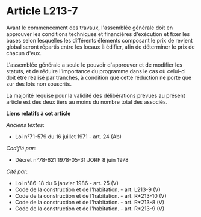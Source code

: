 # Article L213-7

Avant le commencement des travaux, l'assemblée générale doit en approuver les conditions techniques et financières
d'exécution et fixer les bases selon lesquelles les différents éléments composant le prix de revient global seront répartis
entre les locaux à édifier, afin de déterminer le prix de chacun d'eux.

L'assemblée générale a seule le pouvoir d'approuver et de modifier les statuts, et de réduire l'importance du programme dans
le cas où celui-ci doit être réalisé par tranches, à condition que cette réduction ne porte que sur des lots non souscrits.

La majorité requise pour la validité des délibérations prévues au présent article est des deux tiers au moins du nombre total
des associés.

**Liens relatifs à cet article**

_Anciens textes_:

  - Loi n°71-579 du 16 juillet 1971 - art. 24 (Ab)

_Codifié par_:

  - Décret n°78-621 1978-05-31 JORF 8 juin 1978

_Cité par_:

  - Loi n°86-18 du 6 janvier 1986 - art. 25 (V)
  - Code de la construction et de l'habitation. - art. L213-9 (V)
  - Code de la construction et de l'habitation. - art. R*213-10 (V)
  - Code de la construction et de l'habitation. - art. R*213-8 (V)
  - Code de la construction et de l'habitation. - art. R*213-9 (V)
